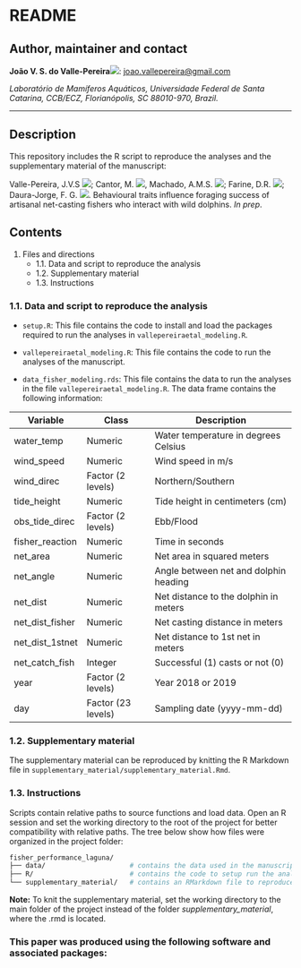 # README #

## Author, maintainer and contact

**João V. S. do Valle-Pereira**[![](https://orcid.org/sites/default/files/images/orcid_16x16.png)](http://orcid.org/0000-0002-1880-9495): joao.vallepereira@gmail.com       

*Laboratório de Mamíferos Aquáticos, Universidade Federal de Santa Catarina, CCB/ECZ, Florianópolis, SC 88010-970, Brazil.*       


--------------------------------------
## Description

This repository includes the R script to reproduce the analyses and the supplementary material of the manuscript:     

Valle-Pereira, J.V.S [![](https://orcid.org/sites/default/files/images/orcid_16x16.png)](http://orcid.org/0000-0002-1880-9495); Cantor, M. [![](https://orcid.org/sites/default/files/images/orcid_16x16.png)](http://orcid.org/0000-0002-0019-5106), Machado, A.M.S. [![](https://orcid.org/sites/default/files/images/orcid_16x16.png)](http://orcid.org/0000-0001-6252-6890); Farine, D.R. [![](https://orcid.org/sites/default/files/images/orcid_16x16.png)](http://orcid.org/0000-0003-2208-7613); Daura-Jorge, F. G.  [![](https://orcid.org/sites/default/files/images/orcid_16x16.png)](http://orcid.org/0000-0003-2923-1446). Behavioural traits influence foraging success of artisanal net-casting fishers who interact with wild dolphins. *In prep*.


## Contents

1. Files and directions
    * 1.1. Data and script to reproduce the analysis
    * 1.2. Supplementary material
    * 1.3. Instructions

### 1.1. Data and script to reproduce the analysis

- `setup.R`: This file contains the code to install and load the packages required to run the analyses in `vallepereiraetal_modeling.R`.

- `vallepereiraetal_modeling.R`: This file contains the code to run the analyses of the manuscript.

- `data_fisher_modeling.rds`: This file contains the data to run the analyses in the file `vallepereiraetal_modeling.R`. The data frame contains the following information: 

| Variable        | Class              | Description                          |
|-----------------|--------------------|--------------------------------------|
| water_temp      | Numeric            | Water temperature in degrees Celsius |
| wind_speed      | Numeric            | Wind speed in m/s                    |
| wind_direc      | Factor (2 levels)  | Northern/Southern                    |
| tide_height     | Numeric            | Tide height in centimeters (cm)      |
| obs_tide_direc  | Factor (2 levels)  | Ebb/Flood                            |
| fisher_reaction | Numeric            | Time in seconds                      |
| net_area        | Numeric            | Net area in squared meters           |
| net_angle       | Numeric            | Angle between net and dolphin heading|
| net_dist        | Numeric            | Net distance to the dolphin in meters|
| net_dist_fisher | Numeric            | Net casting distance in meters       |
| net_dist_1stnet | Numeric            | Net distance to 1st net in meters    |
| net_catch_fish  | Integer            | Successful (1) casts or not (0)      |
| year            | Factor (2 levels)  | Year 2018 or 2019                    |
| day             | Factor (23 levels) | Sampling date (yyyy-mm-dd)           |

### 1.2. Supplementary material

The supplementary material can be reproduced by knitting the R Markdown file in `supplementary_material/supplementary_material.Rmd`.

### 1.3. Instructions

Scripts contain relative paths to source functions and load data. Open an R session and set the working directory to the root of the project for better compatibility with relative paths. The tree below show how files were organized in the project folder:

```bash
fisher_performance_laguna/
├── data/                     # contains the data used in the manuscript
├── R/                        # contains the code to setup run the analyses
└── supplementary_material/   # contains an RMarkdown file to reproduce the supplementary material
```

**Note:** To knit the supplementary material, set the working directory to the main folder of the project instead of the folder *supplementary_material*, where the .rmd is located. 

### This paper was produced using the following software and associated packages:

